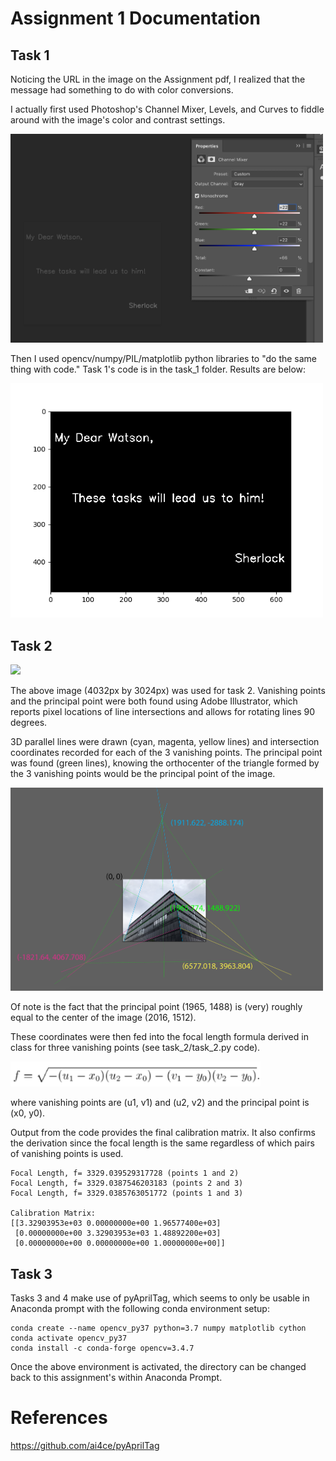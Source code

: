 # Assignment 1 Documentation

## Task 1

Noticing the URL in the image on the Assignment pdf, I realized that the message had something to do with color conversions.

I actually first used Photoshop's Channel Mixer, Levels, and Curves to fiddle around with the image's color and contrast settings.


<img src="img/for_watson_photoshop.png" width="500"/>

Then I used opencv/numpy/PIL/matplotlib python libraries to "do the same thing with code." Task 1's code is in the task_1 folder. Results are below:

<img src="img/Task1.png" width="500"/>

## Task 2

<img src="img/Task2_Image.jpg" width="500"/>

The above image (4032px by 3024px) was used for task 2. Vanishing points and the principal point were both found using Adobe Illustrator, which reports pixel locations of line intersections and allows for rotating lines 90 degrees.  

3D parallel lines were drawn (cyan, magenta, yellow lines) and intersection coordinates recorded for each of the 3 vanishing points. The principal point was found (green lines), knowing the orthocenter of the triangle formed by the 3 vanishing points would be the principal point of the image.

<img src="img/Task2_VanishingPointsCoordinates.png" width="500"/>

Of note is the fact that the principal point (1965, 1488) is (very) roughly equal to the center of the image (2016, 1512).

These coordinates were then fed into the focal length formula derived in class for three vanishing points (see task_2/task_2.py code).

<img src="img\focal_length_formula.png" width="400"/>

where vanishing points are (u1, v1) and (u2, v2) and the principal point is (x0, y0).

Output from the code provides the final calibration matrix. It also confirms the derivation since the focal length is the same regardless of which pairs of vanishing points is used.

```
Focal Length, f= 3329.039529317728 (points 1 and 2)
Focal Length, f= 3329.0387546203183 (points 2 and 3)
Focal Length, f= 3329.0385763051772 (points 1 and 3)

Calibration Matrix:
[[3.32903953e+03 0.00000000e+00 1.96577400e+03]
 [0.00000000e+00 3.32903953e+03 1.48892200e+03]
 [0.00000000e+00 0.00000000e+00 1.00000000e+00]]
```

## Task 3
Tasks 3 and 4 make use of pyAprilTag, which seems to only be usable in Anaconda prompt with the following conda environment setup:

```
conda create --name opencv_py37 python=3.7 numpy matplotlib cython
conda activate opencv_py37
conda install -c conda-forge opencv=3.4.7
```

Once the above environment is activated, the directory can be changed back to this assignment's within Anaconda Prompt.


# References
https://github.com/ai4ce/pyAprilTag
